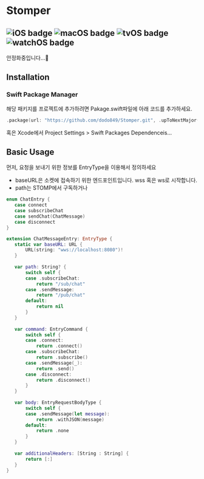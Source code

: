 # Stomper
![iOS badge](https://img.shields.io/badge/iOS-14.0%2B-black)
![macOS badge](https://img.shields.io/badge/macOS-11.0%2B-black)
![tvOS badge](https://img.shields.io/badge/tvOS-14.0%2B-black)
![watchOS badge](https://img.shields.io/badge/watchOS-7.0%2B-black)
---
안정화중입니다...🙇


## Installation
### Swift Package Manager
해당 패키지를 프로젝트에 추가하려면 Pakage.swift파일에 아래 코드를 추가하세요.
```swift
.package(url: "https://github.com/dodo849/Stomper.git", .upToNextMajor(from: "0.6.0"))
```
혹은 Xcode에서 Project Settings > Swift Packages Dependenceis...

## Basic Usage
먼저, 요청을 보내기 위한 정보를 EntryType을 이용해서 정의하세요

- baseURL은 소켓에 접속하기 위한 엔드포인트입니다. wss 혹은 ws로 시작합니다.
- path는 STOMP에서 구독하거나 
```swift
enum ChatEntry {
   case connect
   case subscribeChat
   case sendChat(ChatMessage)
   case disconnect
}

extension ChatMessageEntry: EntryType {
   static var baseURL: URL {
       URL(string: "wws://localhost:8080")!
   }
   
   var path: String? {
       switch self {
       case .subscribeChat:
           return "/sub/chat"
       case .sendMessage:
           return "/pub/chat"
       default:
           return nil
       }
   }
   
   var command: EntryCommand {
       switch self {
       case .connect:
           return .connect()
       case .subscribeChat:
           return .subscribe()
       case .sendMessage(_):
           return .send()
       case .disconnect:
           return .disconnect()
       }
   }
   
   var body: EntryRequestBodyType {
       switch self {
       case .sendMessage(let message):
           return .withJSON(message)
       default:
           return .none
       }
   }
   
   var additionalHeaders: [String : String] {
       return [:]
   }
}
```

